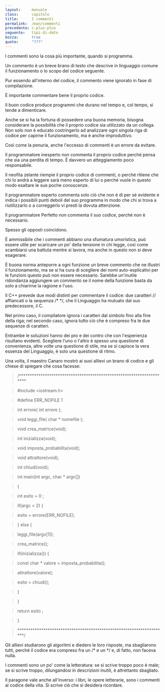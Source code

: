 ```yaml
---
layout:     manuale
class:      capitolo
title:      I commenti
permalink:  /man/commenti
precedente: c-plus-plus
seguente:   tipi-di-dato
bozza:      true
quote:      "???"
---
```


I commenti sono la cosa più importante, quando si programma.

Un commento è un breve brano di testo che descrive in linguaggio comune
il funzionamento o lo scopo del codice seguente.

Pur essendo all'interno del codice, il commento viene ignorato in fase
di compilazione.

È importante commentare bene il proprio codice.

Il buon codice produce programmi che durano nel tempo e, col tempo, si
tende a dimenticare.

Anche se si ha la fortuna di possedere una buona memoria, bisogna
considerare la possibilità che il proprio codice sia utilizzato da un
collega. Non solo non è educato costringerlo ad analizzare ogni singola
riga di codice per capirne il funzionamento, ma è anche improduttivo.

Così come la penuria, anche l'eccesso di commenti è un errore da
evitare.

Il programmatore inesperto non commenta il proprio codice perché pensa
che sia una perdita di tempo. È davvero un atteggiamento poco
responsabile.

Il neofita zelante riempie il proprio codice di commenti, o perché
ritiene che chi lo andrà a leggere sarà meno esperto di lui o perché
vuole in questo modo esaltare le sue poche conoscenze.

Il programmatore esperto commenta solo ciò che non è di per sé evidente
e indica i possibili punti deboli del suo programma in modo che chi si
trova a riutilizzarlo o a correggerlo vi presti la dovuta attenzione.

Il programmatore Perfetto non commenta il suo codice, perché non è
necessario.

Spesso gli opposti coincidono.

È ammissibile che i commenti abbiano una sfumatura umoristica, può
essere utile per scaricare un po' della tensione in chi legge, così come
scambiarsi una battuta mentre si lavora, ma anche in questo non si deve
esagerare.

È buona norma anteporre a ogni funzione un breve commento che ne
illustri il funzionamento, ma se si ha cura di scegliere dei nomi
auto-esplicativi per le funzioni questo può non essere necessario.
Sarebbe un'inutile ridondanza aggiungere un commento se il nome della
funzione basta da solo a chiarirne la ragione e l'uso.

Il C++ prevede due modi distinti per commentare il codice: due caratteri
// affiancati o la sequenza /\* \*/, che il Linguaggio ha mutuato dal
suo predecessore, il C.

Nel primo caso, il compilatore ignora i caratteri dal simbolo fino alla
fine della riga; nel secondo caso, ignora tutto ciò che è compreso fra
le due sequenze di caratteri.

Entrambe le soluzioni hanno dei pro e dei contro che con l\'esperienza
risultano evidenti. Scegliere l\'uno o l\'altro è spesso una questione
di convenienza, altre volte una questione di stile, ma se si capisce la
vera essenza del Linguaggio, è solo una questione di ritmo.

Una volta, il maestro Canaro mostrò ai suoi allievi un brano di codice e
gli chiese di spiegare che cosa facesse:

> /\*\*\*\*\*\*\*\*\*\*\*\*\*\*\*\*\*\*\*\*\*\*\*\*\*\*\*\*\*\*\*\*\*\*\*\*\*\*\*\*\*\*\*\*\*\*\*\*\*\*\*\*\*\*\*\*\*\*\*\*\*\*\*\*\*\*\*\*\*

> \#include \<iostream.h\>

> \#define ERR\_NOFILE 1

> int errore( int errore );

> void leggi\_file( char \* nomefile );

> void crea\_matrice(void);

> int inizializza(void);

> void imposta\_probabilita(void);

> void attrattore(void);

> int chiudi(void);

> int main(int argc, char \* argv\[\])

> {

> int esito = 0 ;

> if(argc \< 2) {

> esito = errore(ERR\_NOFILE);

> } else {

> leggi\_file(argv\[1\]);

> crea\_matrice();

> if(inizializza()) {

> const char \* valore = imposta\_probabilita();

> attrattore(valore);

> esito = chiudi();

> }

> }

> return esito ;

> }

> \*\*\*\*\*\*\*\*\*\*\*\*\*\*\*\*\*\*\*\*\*\*\*\*\*\*\*\*\*\*\*\*\*\*\*\*\*\*\*\*\*\*\*\*\*\*\*\*\*\*\*\*\*\*\*\*\*\*\*\*\*\*\*\*\*\*\*\*\*/

Gli allievi studiarono gli algoritmi e diedero le loro risposte, ma
sbagliarono tutti, perché il codice era compreso fra un /\* e un \*/ e,
di fatto, non faceva nulla.

I commenti sono un po\' come la letteratura: se si scrive troppo poco è
male; se si scrive troppo, dilungandosi in descrizioni inutili, è
altrettanto sbagliato.

Il paragone vale anche all\'inverso: i libri, le opere letterarie, sono
i commenti al codice della vita. Si scrive ciò che si desidera
ricordare.
